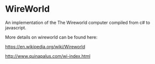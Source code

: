 # WireWorld
An implementation of the The Wireworld computer compiled from c# to javascript.

More details on wireworld can be found here:

https://en.wikipedia.org/wiki/Wireworld

http://www.quinapalus.com/wi-index.html
